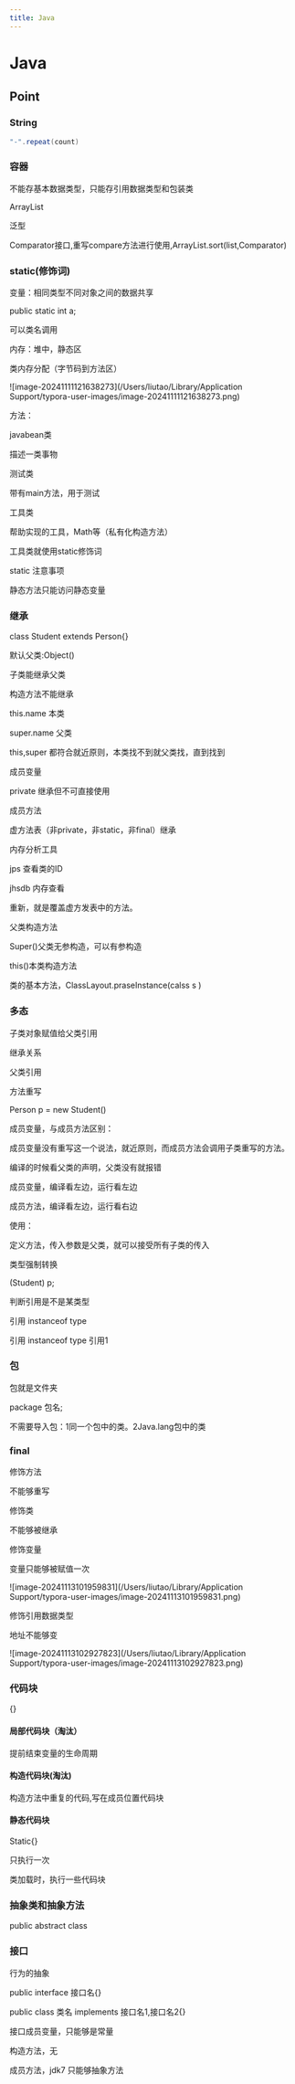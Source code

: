 ```yaml
---
title: Java
---
```




# Java

## Point

### String 

```java
"-".repeat(count)
```



### 容器

不能存基本数据类型，只能存引用数据类型和包装类

ArrayList

泛型<Type>

Comparator<Type>接口,重写compare方法进行使用,ArrayList.sort(list,Comparator<type>)



### static(修饰词)

变量：相同类型不同对象之间的数据共享

public static int a;

可以类名调用

内存：堆中，静态区

类内存分配（字节码到方法区）

![image-20241111121638273](/Users/liutao/Library/Application Support/typora-user-images/image-20241111121638273.png)

方法：

javabean类

描述一类事物

测试类

带有main方法，用于测试

工具类

帮助实现的工具，Math等（私有化构造方法）

工具类就使用static修饰词

static 注意事项

静态方法只能访问静态变量



### 继承

class Student extends Person{}

默认父类:Object()



子类能继承父类

构造方法不能继承

this.name 本类

super.name 父类

this,super 都符合就近原则，本类找不到就父类找，直到找到

成员变量

private 继承但不可直接使用

成员方法

虚方法表（非private，非static，非final）继承



内存分析工具

jps  查看类的ID

jhsdb 内存查看



重新，就是覆盖虚方发表中的方法。



父类构造方法

Super()父类无参构造，可以有参构造

this()本类构造方法

类的基本方法，ClassLayout.praseInstance(calss s )

### 多态

子类对象赋值给父类引用

继承关系

父类引用

方法重写

Person  p = new Student()

成员变量，与成员方法区别：

成员变量没有重写这一个说法，就近原则，而成员方法会调用子类重写的方法。

编译的时候看父类的声明，父类没有就报错

成员变量，编译看左边，运行看左边

成员方法，编译看左边，运行看右边

使用：

定义方法，传入参数是父类，就可以接受所有子类的传入



类型强制转换

(Student) p;

判断引用是不是某类型

引用 instanceof type

引用 instanceof type 引用1

### 包

包就是文件夹

package 包名;

不需要导入包：1同一个包中的类。2Java.lang包中的类

### final

修饰方法

不能够重写

修饰类

不能够被继承

修饰变量

变量只能够被赋值一次

![image-20241113101959831](/Users/liutao/Library/Application Support/typora-user-images/image-20241113101959831.png)

修饰引用数据类型

地址不能够变

![image-20241113102927823](/Users/liutao/Library/Application Support/typora-user-images/image-20241113102927823.png)

### 代码块

{}

#### 局部代码块（淘汰）

提前结束变量的生命周期

#### 构造代码块(淘汰)

构造方法中重复的代码,写在成员位置代码块

#### 静态代码块

Static{}

只执行一次

类加载时，执行一些代码块

### 抽象类和抽象方法

public abstract class 

### 接口

行为的抽象

public interface 接口名{}

public class 类名 implements 接口名1,接口名2{}

接口成员变量，只能够是常量

构造方法，无

成员方法，jdk7 只能够抽象方法


